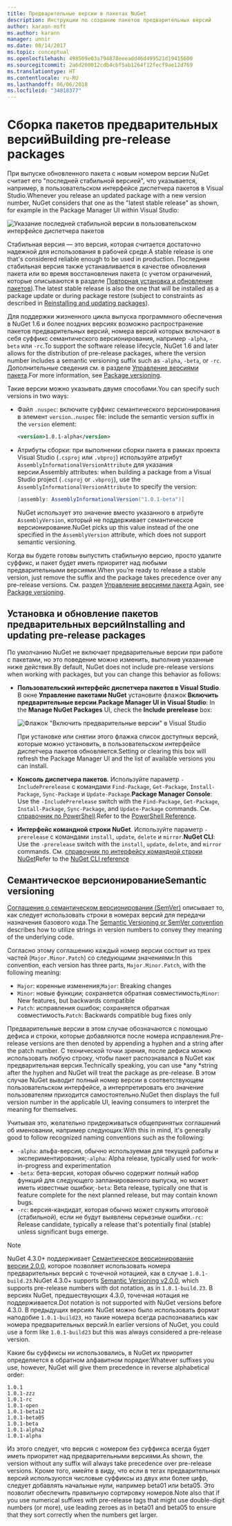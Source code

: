 ```yaml
---
title: Предварительные версии в пакетах NuGet
description: Инструкции по созданию пакетов предварительных версий
author: karann-msft
ms.author: karann
manager: unnir
ms.date: 08/14/2017
ms.topic: conceptual
ms.openlocfilehash: 498509e03a794878eeeadd46d499521d19415600
ms.sourcegitcommit: 2a6d200012cdb4cbf5ab1264f12fecf9ae12d769
ms.translationtype: HT
ms.contentlocale: ru-RU
ms.lasthandoff: 06/06/2018
ms.locfileid: "34818377"
---
```

# <a name="building-pre-release-packages"></a><span data-ttu-id="bbc76-103">Сборка пакетов предварительных версий</span><span class="sxs-lookup"><span data-stu-id="bbc76-103">Building pre-release packages</span></span>

<span data-ttu-id="bbc76-104">При выпуске обновленного пакета с новым номером версии NuGet считает его "последней стабильной версией", что указывается, например, в пользовательском интерфейсе диспетчера пакетов в Visual Studio.</span><span class="sxs-lookup"><span data-stu-id="bbc76-104">Whenever you release an updated package with a new version number, NuGet considers that one as the "latest stable release" as shown, for example in the Package Manager UI within Visual Studio:</span></span>

![Указание последней стабильной версии в пользовательском интерфейсе диспетчера пакетов](media/Prerelease_01-LatestStable.png)

<span data-ttu-id="bbc76-106">Стабильная версия — это версия, которая считается достаточно надежной для использования в рабочей среде.</span><span class="sxs-lookup"><span data-stu-id="bbc76-106">A stable release is one that's considered reliable enough to be used in production.</span></span> <span data-ttu-id="bbc76-107">Последняя стабильная версия также устанавливается в качестве обновления пакета или во время восстановления пакета (с учетом ограничений, которые описываются в разделе [Повторная установка и обновление пакетов](../consume-packages/reinstalling-and-updating-packages.md)).</span><span class="sxs-lookup"><span data-stu-id="bbc76-107">The latest stable release is also the one that will be installed as a package update or during package restore (subject to constraints as described in [Reinstalling and updating packages](../consume-packages/reinstalling-and-updating-packages.md)).</span></span>

<span data-ttu-id="bbc76-108">Для поддержки жизненного цикла выпуска программного обеспечения в NuGet 1.6 и более поздних версиях возможно распространение пакетов предварительных версий, номера версий которых включают в себя суффикс семантического версионирования, например `-alpha`, `-beta` или `-rc`.</span><span class="sxs-lookup"><span data-stu-id="bbc76-108">To support the software release lifecycle, NuGet 1.6 and later allows for the distribution of pre-release packages, where the version number includes a semantic versioning suffix such as `-alpha`, `-beta`, or `-rc`.</span></span> <span data-ttu-id="bbc76-109">Дополнительные сведения см. в разделе [Управление версиями пакета](../reference/package-versioning.md#pre-release-versions).</span><span class="sxs-lookup"><span data-stu-id="bbc76-109">For more information, see [Package versioning](../reference/package-versioning.md#pre-release-versions).</span></span>

<span data-ttu-id="bbc76-110">Такие версии можно указывать двумя способами.</span><span class="sxs-lookup"><span data-stu-id="bbc76-110">You can specify such versions in two ways:</span></span>

- <span data-ttu-id="bbc76-111">Файл `.nuspec`: включите суффикс семантического версионирования в элемент `version`.</span><span class="sxs-lookup"><span data-stu-id="bbc76-111">`.nuspec` file: include the semantic version suffix in the `version` element:</span></span>

    ```xml
    <version>1.0.1-alpha</version>
    ```

- <span data-ttu-id="bbc76-112">Атрибуты сборки: при выполнении сборки пакета в рамках проекта Visual Studio (`.csproj` или `.vbproj`) используйте атрибут `AssemblyInformationalVersionAttribute` для указания версии.</span><span class="sxs-lookup"><span data-stu-id="bbc76-112">Assembly attributes: when building a package from a Visual Studio project (`.csproj` or `.vbproj`), use the `AssemblyInformationalVersionAttribute` to specify the version:</span></span>

    ```cs
    [assembly: AssemblyInformationalVersion("1.0.1-beta")]
    ```

    <span data-ttu-id="bbc76-113">NuGet использует это значение вместо указанного в атрибуте `AssemblyVersion`, который не поддерживает семантическое версионирование.</span><span class="sxs-lookup"><span data-stu-id="bbc76-113">NuGet picks up this value instead of the one specified in the `AssemblyVersion` attribute, which does not support semantic versioning.</span></span>

<span data-ttu-id="bbc76-114">Когда вы будете готовы выпустить стабильную версию, просто удалите суффикс, и пакет будет иметь приоритет над любыми предварительными версиями.</span><span class="sxs-lookup"><span data-stu-id="bbc76-114">When you’re ready to release a stable version, just remove the suffix and the package takes precedence over any pre-release versions.</span></span> <span data-ttu-id="bbc76-115">См. раздел [Управление версиями пакета](../reference/package-versioning.md#pre-release-versions).</span><span class="sxs-lookup"><span data-stu-id="bbc76-115">Again, see [Package versioning](../reference/package-versioning.md#pre-release-versions).</span></span>

## <a name="installing-and-updating-pre-release-packages"></a><span data-ttu-id="bbc76-116">Установка и обновление пакетов предварительных версий</span><span class="sxs-lookup"><span data-stu-id="bbc76-116">Installing and updating pre-release packages</span></span>

<span data-ttu-id="bbc76-117">По умолчанию NuGet не включает предварительные версии при работе с пакетами, но это поведение можно изменить, выполнив указанные ниже действия.</span><span class="sxs-lookup"><span data-stu-id="bbc76-117">By default, NuGet does not include pre-release versions when working with packages, but you can change this behavior as follows:</span></span>

- <span data-ttu-id="bbc76-118">**Пользовательский интерфейс диспетчера пакетов в Visual Studio**. В окне **Управление пакетами NuGet** установите флажок **Включить предварительные версии**.</span><span class="sxs-lookup"><span data-stu-id="bbc76-118">**Package Manager UI in Visual Studio**: In the **Manage NuGet Packages** UI, check the **Include prerelease** box:</span></span>

    ![Флажок "Включить предварительные версии" в Visual Studio](media/Prerelease_02-CheckPrerelease.png)

    <span data-ttu-id="bbc76-120">При установке или снятии этого флажка список доступных версий, которые можно установить, в пользовательском интерфейсе диспетчера пакетов обновляется.</span><span class="sxs-lookup"><span data-stu-id="bbc76-120">Setting or clearing this box will refresh the Package Manager UI and the list of available versions you can install.</span></span>

- <span data-ttu-id="bbc76-121">**Консоль диспетчера пакетов**. Используйте параметр `-IncludePrerelease` с командами `Find-Package`, `Get-Package`, `Install-Package`, `Sync-Package` и `Update-Package`.</span><span class="sxs-lookup"><span data-stu-id="bbc76-121">**Package Manager Console**: Use the `-IncludePrerelease` switch with the `Find-Package`, `Get-Package`, `Install-Package`, `Sync-Package`, and `Update-Package` commands.</span></span> <span data-ttu-id="bbc76-122">См. [справочник по PowerShell](../tools/powershell-reference.md).</span><span class="sxs-lookup"><span data-stu-id="bbc76-122">Refer to the [PowerShell Reference](../tools/powershell-reference.md).</span></span>

- <span data-ttu-id="bbc76-123">**Интерфейс командной строки NuGet**. Используйте параметр `-prerelease` с командами `install`, `update`, `delete` и `mirror`.</span><span class="sxs-lookup"><span data-stu-id="bbc76-123">**NuGet CLI**: Use the `-prerelease` switch with the `install`, `update`, `delete`, and `mirror` commands.</span></span> <span data-ttu-id="bbc76-124">См. [справочник по интерфейсу командной строки NuGet](../tools/nuget-exe-cli-reference.md)</span><span class="sxs-lookup"><span data-stu-id="bbc76-124">Refer to the [NuGet CLI reference](../tools/nuget-exe-cli-reference.md)</span></span>

## <a name="semantic-versioning"></a><span data-ttu-id="bbc76-125">Семантическое версионирование</span><span class="sxs-lookup"><span data-stu-id="bbc76-125">Semantic versioning</span></span>

<span data-ttu-id="bbc76-126">[Соглашение о семантическом версионировании (SemVer)](http://semver.org/spec/v1.0.0.html) описывает то, как следует использовать строки в номерах версий для передачи назначения базового кода.</span><span class="sxs-lookup"><span data-stu-id="bbc76-126">The [Semantic Versioning or SemVer convention](http://semver.org/spec/v1.0.0.html) describes how to utilize strings in version numbers to convey they meaning of the underlying code.</span></span>

<span data-ttu-id="bbc76-127">Согласно этому соглашению каждый номер версии состоит из трех частей (`Major.Minor.Patch`) со следующими значениями:</span><span class="sxs-lookup"><span data-stu-id="bbc76-127">In this convention, each version has three parts, `Major.Minor.Patch`, with the following meaning:</span></span>

- <span data-ttu-id="bbc76-128">`Major`: коренные изменения;</span><span class="sxs-lookup"><span data-stu-id="bbc76-128">`Major`: Breaking changes</span></span>
- <span data-ttu-id="bbc76-129">`Minor`: новые функции; сохраняется обратная совместимость;</span><span class="sxs-lookup"><span data-stu-id="bbc76-129">`Minor`: New features, but backwards compatible</span></span>
- <span data-ttu-id="bbc76-130">`Patch`: исправления ошибок; сохраняется обратная совместимость.</span><span class="sxs-lookup"><span data-stu-id="bbc76-130">`Patch`: Backwards compatible bug fixes only</span></span>

<span data-ttu-id="bbc76-131">Предварительные версии в этом случае обозначаются с помощью дефиса и строки, которые добавляются после номера исправления.</span><span class="sxs-lookup"><span data-stu-id="bbc76-131">Pre-release versions are then denoted by appending a hyphen and a string after the patch number.</span></span> <span data-ttu-id="bbc76-132">С технической точки зрения, после дефиса можно использовать любую строку, чтобы пакет распознавался в NuGet как предварительная версия.</span><span class="sxs-lookup"><span data-stu-id="bbc76-132">Technically speaking, you can use *any *string after the hyphen and NuGet will treat the package as pre-release.</span></span> <span data-ttu-id="bbc76-133">В этом случае NuGet выводит полный номер версии в соответствующем пользовательском интерфейсе, а интерпретировать его значение пользователям приходится самостоятельно.</span><span class="sxs-lookup"><span data-stu-id="bbc76-133">NuGet then displays the full version number in the applicable UI, leaving consumers to interpret the meaning for themselves.</span></span>

<span data-ttu-id="bbc76-134">Учитывая это, желательно придерживаться общепринятых соглашений об именовании, например следующих:</span><span class="sxs-lookup"><span data-stu-id="bbc76-134">With this in mind, it's generally good to follow recognized naming conventions such as the following:</span></span>

- <span data-ttu-id="bbc76-135">`-alpha`: альфа-версия, обычно используемая для текущей работы и экспериментирования;</span><span class="sxs-lookup"><span data-stu-id="bbc76-135">`-alpha`: Alpha release, typically used for work-in-progress and experimentation</span></span>
- <span data-ttu-id="bbc76-136">`-beta`: бета-версия, которая обычно содержит полный набор функций для следующего запланированного выпуска, но может иметь известные ошибки;</span><span class="sxs-lookup"><span data-stu-id="bbc76-136">`-beta`: Beta release, typically one that is feature complete for the next planned release, but may contain known bugs.</span></span>
- <span data-ttu-id="bbc76-137">`-rc`: версия-кандидат, которая обычно может служить итоговой (стабильной), если не будут выявлены серьезные ошибки.</span><span class="sxs-lookup"><span data-stu-id="bbc76-137">`-rc`: Release candidate, typically a release that's potentially final (stable) unless significant bugs emerge.</span></span>

> [!Note]
> <span data-ttu-id="bbc76-138">NuGet 4.3.0+ поддерживает [Семантическое версионирование версии 2.0.0](http://semver.org/spec/v2.0.0.html), которое позволяет использовать номера предварительных версий с точечной нотацией, как в случае `1.0.1-build.23`.</span><span class="sxs-lookup"><span data-stu-id="bbc76-138">NuGet 4.3.0+ supports [Semantic Versioning v2.0.0](http://semver.org/spec/v2.0.0.html), which supports pre-release numbers with dot notation, as in `1.0.1-build.23`.</span></span> <span data-ttu-id="bbc76-139">В версиях NuGet, предшествующих 4.3.0, точечная нотация не поддерживается.</span><span class="sxs-lookup"><span data-stu-id="bbc76-139">Dot notation is not supported with NuGet versions before 4.3.0.</span></span> <span data-ttu-id="bbc76-140">В предыдущих версиях NuGet можно было использовать формат наподобие `1.0.1-build23`, но такие номера всегда распознавались как номера предварительных версий.</span><span class="sxs-lookup"><span data-stu-id="bbc76-140">In earlier versions of NuGet, you could use a form like `1.0.1-build23` but this was always considered a pre-release version.</span></span>

<span data-ttu-id="bbc76-141">Какие бы суффиксы ни использовались, в NuGet их приоритет определяется в обратном алфавитном порядке:</span><span class="sxs-lookup"><span data-stu-id="bbc76-141">Whatever suffixes you use, however, NuGet will give them precedence in reverse alphabetical order:</span></span>

    1.0.1
    1.0.1-zzz
    1.0.1-rc
    1.0.1-open
    1.0.1-beta12
    1.0.1-beta05
    1.0.1-beta
    1.0.1-alpha2
    1.0.1-alpha

<span data-ttu-id="bbc76-142">Из этого следует, что версия с номером без суффикса всегда будет иметь приоритет над предварительными версиями.</span><span class="sxs-lookup"><span data-stu-id="bbc76-142">As shown, the version without any suffix will always take precedence over pre-release versions.</span></span> <span data-ttu-id="bbc76-143">Кроме того, имейте в виду, что если в тегах предварительных версий используются числовые суффиксы из двух или более цифр, следует добавлять начальные нули, например beta01 или beta05. Это позволит обеспечить правильную сортировку номеров.</span><span class="sxs-lookup"><span data-stu-id="bbc76-143">Note also that if you use numerical suffixes with pre-release tags that might use double-digit numbers (or more), use leading zeroes as in beta01 and beta05 to ensure that they sort correctly when the numbers get larger.</span></span>
